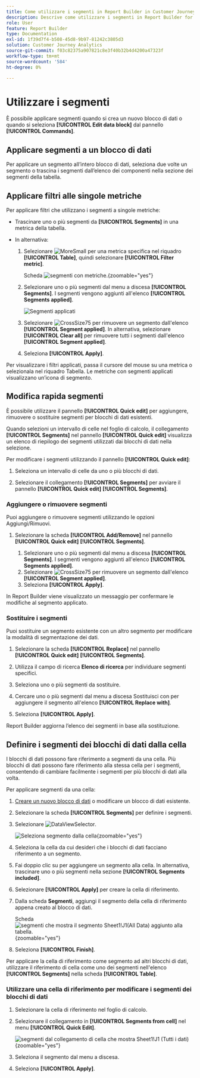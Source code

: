 ```yaml
---
title: Come utilizzare i segmenti in Report Builder in Customer Journey Analytics
description: Descrive come utilizzare i segmenti in Report Builder for Customer Journey Analytics
role: User
feature: Report Builder
type: Documentation
exl-id: 1f39d7f4-b508-45d8-9b97-81242c3805d3
solution: Customer Journey Analytics
source-git-commit: f03c82375a907821c8e3f40b32b4d4200a47323f
workflow-type: tm+mt
source-wordcount: '584'
ht-degree: 0%

---
```


# Utilizzare i segmenti

È possibile applicare segmenti quando si crea un nuovo blocco di dati o quando si seleziona **[!UICONTROL Edit data block]** dal pannello **[!UICONTROL Commands]**.

## Applicare segmenti a un blocco di dati

Per applicare un segmento all’intero blocco di dati, seleziona due volte un segmento o trascina i segmenti dall’elenco dei componenti nella sezione dei segmenti della tabella.

## Applicare filtri alle singole metriche

Per applicare filtri che utilizzano i segmenti a singole metriche:

* Trascinare uno o più segmenti da **[!UICONTROL Segments]** in una metrica della tabella.

* In alternativa:

   1. Selezionare ![MoreSmall](/help/assets/icons/MoreSmall.svg) per una metrica specifica nel riquadro **[!UICONTROL Table]**, quindi selezionare **[!UICONTROL Filter metric]**.

      Scheda ![segmenti con metriche.](./assets/filter-metric.png){zoomable="yes"}

   1. Selezionare uno o più segmenti dal menu a discesa **[!UICONTROL Segments]**. I segmenti vengono aggiunti all&#39;elenco **[!UICONTROL Segments applied]**.

      ![Segmenti applicati](assets/segments-applied.png)
   1. Selezionare ![CrossSize75](/help/assets/icons/CrossSize75.svg) per rimuovere un segmento dall&#39;elenco **[!UICONTROL Segment applied]**. In alternativa, selezionare **[!UICONTROL Clear all]** per rimuovere tutti i segmenti dall&#39;elenco **[!UICONTROL Segment applied]**.
   1. Seleziona **[!UICONTROL Apply]**.

Per visualizzare i filtri applicati, passa il cursore del mouse su una metrica o selezionala nel riquadro Tabella. Le metriche con segmenti applicati visualizzano un’icona di segmento.


## Modifica rapida segmenti

È possibile utilizzare il pannello **[!UICONTROL Quick edit]** per aggiungere, rimuovere o sostituire segmenti per blocchi di dati esistenti.

Quando selezioni un intervallo di celle nel foglio di calcolo, il collegamento **[!UICONTROL Segments]** nel pannello **[!UICONTROL Quick edit]** visualizza un elenco di riepilogo dei segmenti utilizzati dai blocchi di dati nella selezione.

Per modificare i segmenti utilizzando il pannello **[!UICONTROL Quick edit]**:

1. Seleziona un intervallo di celle da uno o più blocchi di dati.

1. Selezionare il collegamento **[!UICONTROL Segments]** per avviare il pannello **[!UICONTROL Quick edit]** **[!UICONTROL Segments]**.


### Aggiungere o rimuovere segmenti

Puoi aggiungere o rimuovere segmenti utilizzando le opzioni Aggiungi/Rimuovi.

1. Selezionare la scheda **[!UICONTROL Add/Remove]** nel pannello **[!UICONTROL Quick edit]** **[!UICONTROL Segments]**.


   1. Selezionare uno o più segmenti dal menu a discesa **[!UICONTROL Segments]**. I segmenti vengono aggiunti all&#39;elenco **[!UICONTROL Segments applied]**.
   1. Selezionare ![CrossSize75](/help/assets/icons/CrossSize75.svg) per rimuovere un segmento dall&#39;elenco **[!UICONTROL Segment applied]**.
   1. Seleziona **[!UICONTROL Apply]**.

In Report Builder viene visualizzato un messaggio per confermare le modifiche al segmento applicato.

### Sostituire i segmenti

Puoi sostituire un segmento esistente con un altro segmento per modificare la modalità di segmentazione dei dati.

1. Selezionare la scheda **[!UICONTROL Replace]** nel pannello **[!UICONTROL Quick edit]** **[!UICONTROL Segments]**.

1. Utilizza il campo di ricerca **Elenco di ricerca** per individuare segmenti specifici.

1. Seleziona uno o più segmenti da sostituire.

1. Cercare uno o più segmenti dal menu a discesa Sostituisci con per aggiungere il segmento all&#39;elenco **[!UICONTROL Replace with]**.

1. Seleziona **[!UICONTROL Apply]**.

Report Builder aggiorna l’elenco dei segmenti in base alla sostituzione.

## Definire i segmenti dei blocchi di dati dalla cella

I blocchi di dati possono fare riferimento a segmenti da una cella. Più blocchi di dati possono fare riferimento alla stessa cella per i segmenti, consentendo di cambiare facilmente i segmenti per più blocchi di dati alla volta.

Per applicare segmenti da una cella:

1. [Creare un nuovo blocco di dati](create-a-data-block.md#create-a-data-block) o modificare un blocco di dati esistente.
1. Selezionare la scheda **[!UICONTROL Segments]** per definire i segmenti.
1. Selezionare ![DataViewSelector](/help/assets/icons/DataViewSelector.svg).

   ![Seleziona segmento dalla cella](assets/select-segment-from-cell.png){zoomable="yes"}

1. Seleziona la cella da cui desideri che i blocchi di dati facciano riferimento a un segmento.

1. Fai doppio clic su per aggiungere un segmento alla cella. In alternativa, trascinare uno o più segmenti nella sezione **[!UICONTROL Segments included]**.

1. Selezionare **[!UICONTROL Apply]** per creare la cella di riferimento.

1. Dalla scheda **Segmenti**, aggiungi il segmento della cella di riferimento appena creato al blocco di dati.

   Scheda ![segmenti che mostra il segmento Sheet1!J1(All Data) aggiunto alla tabella.](assets/segment-from-cell-applied.png){zoomable="yes"}

1. Seleziona **[!UICONTROL Finish]**.

Per applicare la cella di riferimento come segmento ad altri blocchi di dati, utilizzare il riferimento di cella come uno dei segmenti nell&#39;elenco **[!UICONTROL Segments]** nella scheda **[!UICONTROL Table]**.

### Utilizzare una cella di riferimento per modificare i segmenti dei blocchi di dati

1. Selezionare la cella di riferimento nel foglio di calcolo.

1. Selezionare il collegamento in **[!UICONTROL Segments from cell]** nel menu **[!UICONTROL Quick Edit]**.

   ![segmenti dal collegamento di cella che mostra Sheet1!J1 (Tutti i dati)](assets/select-segment-from-cell-in-sheet.png){zoomable="yes"}

1. Seleziona il segmento dal menu a discesa.

1. Seleziona **[!UICONTROL Apply]**.
